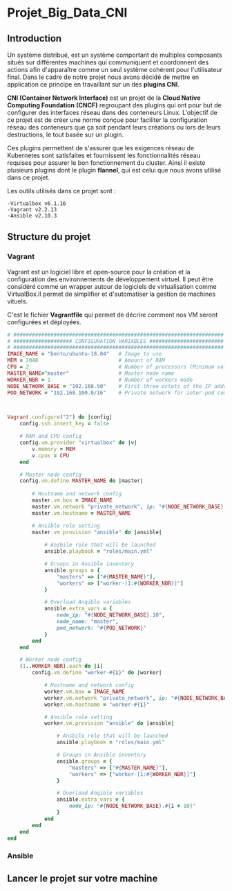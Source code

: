# Projet_Big_Data_CNI
## Introduction 
Un système distribué, est un système comportant de multiples composants situés sur différentes machines qui communiquent et coordonnent des actions afin d'apparaître comme un seul système cohérent pour l'utilisateur final. Dans le cadre de notre projet nous avons décidé de mettre en application ce principe en travaillant sur un des **plugins CNI**.

**CNI (Container Network Interface)** est un projet de la **Cloud Native Computing Foundation (CNCF)** regroupant des plugins qui ont pour but de configurer des interfaces réseau dans des conteneurs Linux. L'objectif de ce projet est de créer une norme conçue pour faciliter la configuration réseau des conteneurs que ça soit pendant leurs créations ou lors de leurs destructions, le tout basée sur un plugin.

Ces plugins permettent de s'assurer que les exigences réseau de Kubernetes sont satisfaites et fournissent les fonctionnalités réseau requises pour assurer le bon fonctionnement du cluster. Ainsi il existe plusieurs plugins dont le plugin **flannel**, qui est celui que nous avons utilisé dans ce projet.

Les outils utilisés dans ce projet sont : 
```
-Virtualbox v6.1.16
-Vagrant v2.2.13
-Ansible v2.10.3
```
## Structure du projet 

### Vagrant 
Vagrant est un logiciel libre et open-source pour la création et la configuration des environnements de développement virtuel. Il peut être considéré comme un wrapper autour de logiciels de virtualisation comme VirtualBox.Il permet de simplifier et d'automatiser la gestion de machines vituels.

C'est le fichier **Vagrantfile** qui permet de décrire comment nos VM seront configurées et déployées. 

```ruby 
# ####################################################################
# ################### CONFIGURATION VARIABLES ########################
# ####################################################################
IMAGE_NAME = "bento/ubuntu-18.04"   # Image to use
MEM = 2048                          # Amount of RAM
CPU = 2                             # Number of processors (Minimum value of 2 otherwise it will not work)
MASTER_NAME="master"                # Master node name
WORKER_NBR = 1                      # Number of workers node
NODE_NETWORK_BASE = "192.168.50"    # First three octets of the IP address that will be assign to all type of nodes
POD_NETWORK = "192.168.100.0/16"    # Private network for inter-pod communication



Vagrant.configure("2") do |config|
    config.ssh.insert_key = false

    # RAM and CPU config
    config.vm.provider "virtualbox" do |v|
        v.memory = MEM
        v.cpus = CPU
    end

    # Master node config
    config.vm.define MASTER_NAME do |master|
        
        # Hostname and network config
        master.vm.box = IMAGE_NAME
        master.vm.network "private_network", ip: "#{NODE_NETWORK_BASE}.10"
        master.vm.hostname = MASTER_NAME

        # Ansible role setting
        master.vm.provision "ansible" do |ansible|
            
            # Ansbile role that will be launched
            ansible.playbook = "roles/main.yml"

            # Groups in Ansible inventory
            ansible.groups = {
                "masters" => ["#{MASTER_NAME}"],
                "workers" => ["worker-[1:#{WORKER_NBR}]"]
            }

            # Overload Anqible variables
            ansible.extra_vars = {
                node_ip: "#{NODE_NETWORK_BASE}.10",
                node_name: "master",
                pod_network: "#{POD_NETWORK}"
            }
        end
    end

    # Worker node config
    (1..WORKER_NBR).each do |i|
        config.vm.define "worker-#{i}" do |worker|

            # Hostname and network config
            worker.vm.box = IMAGE_NAME
            worker.vm.network "private_network", ip: "#{NODE_NETWORK_BASE}.#{i + 10}"
            worker.vm.hostname = "worker-#{i}"

            # Ansible role setting
            worker.vm.provision "ansible" do |ansible|

                # Ansbile role that will be launched
                ansible.playbook = "roles/main.yml"

                # Groups in Ansible inventory
                ansible.groups = {
                    "masters" => ["#{MASTER_NAME}"],
                    "workers" => ["worker-[1:#{WORKER_NBR}]"]
                }

                # Overload Anqible variables
                ansible.extra_vars = {
                    node_ip: "#{NODE_NETWORK_BASE}.#{i + 10}"
                }
            end
        end
    end
end

```


### Ansible 


## Lancer le projet sur votre machine 
